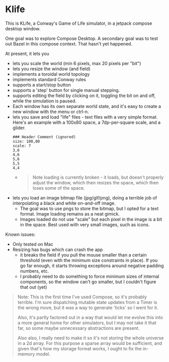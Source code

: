 # Klife

This is KLife, a Conway's Game of Life simulator, in a jetpack 
compose desktop window.

One goal was to explore Compose Desktop. A secondary goal was
to test out Bazel in this compose context. That hasn't yet
happened.


At present, it lets you
  - lets you scale the world (min 6 pixels, max 20 pixels per "bit")
  - lets you resize the window (and field)
  - implements a toroidal world topology 
  - implements standard Conway rules
  - supports a start/stop button
  - supports a 'step' button for single manual stepping.
  - supports editing the field by clicking on it, toggling
    the bit on and off, while the simulation is paused.
  - Each window has its own separate world state, and it's
    easy to create a new window with the menu or ctrl-n.
  - lets you save and load "life" files - text files with a
    very simple format. Here's an example with a 100x80 space,
    a 7dp-per-square scale, and a glider.
    ```text
    ### Header Comment (ignored)
    size: 100,80
    scale: 7
    3,6
    4,6
    5,6
    5,5
    4,4
    ```
    - > Note loading is currently broken - it loads, but doesn't
        properly adjust the window, which then resizes the space,
        which then loses some of the space.
  - lets you load an image bitmap file (jpg/gif/png), doing a
    terrible job of interpolating a black and white on-and-off
    image.
      - The goal was to use pngs to store the bitmap, but I opted
        for a text format. Image loading remains as a neat gimick. 
      - Images loaded do not use "scale" but each pixel in the
        image is a bit in the space. Best used with very small
        images, such as icons.


Known issues:
  - Only tested on Mac
  - Resizing has bugs which can crash the app
    - it breaks the field if you pull the mouse smaller than
      a certain threshold (even with the minimum size constraints
      in place). If you go far enough, it starts throwing
      exceptions around negative padding numbers, etc.
    - I probably need to do something to force minimum sizes of
      internal components, so the window can't go smaller, but
      I couldn't figure that out (yet)

> Note: This is the first time I've used Compose, so it's
> probably terrible. I'm sure dispatching mutable state updates 
> from a Timer is the wrong move, but it was a way to generate
> 'ticks' so I went for it.
> 
> Also, it's partly factored out in a way that would let me
> evolve this into a more general home for other simulators,
> but I may not take it that far, so some maybe unnecessary
> abstractions are present.
> 
> Also also, I really need to make it so it's not storing the
> whole universe in a 2d array. For this purpose a sparse array
> would be sufficient, and given that's how my storage format
> works, I ought to fix the in-memory model.

